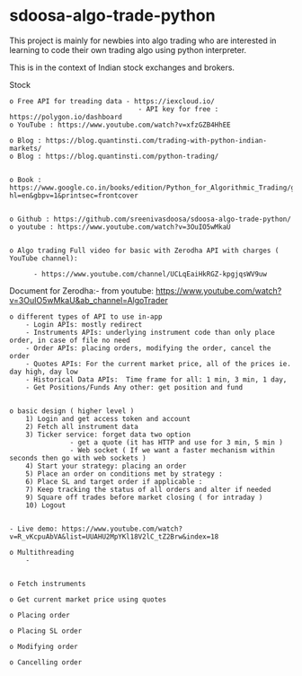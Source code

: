 # sdoosa-algo-trade-python

This project is mainly for newbies into algo trading who are interested in learning to code their own trading algo using python interpreter.

This is in the context of Indian stock exchanges and brokers.

Stock

    o Free API for treading data - https://iexcloud.io/
                                    - API key for free : https://polygon.io/dashboard
    o YouTube : https://www.youtube.com/watch?v=xfzGZB4HhEE
    
    o Blog : https://blog.quantinsti.com/trading-with-python-indian-markets/
    o Blog : https://blog.quantinsti.com/python-trading/
    

    o Book : https://www.google.co.in/books/edition/Python_for_Algorithmic_Trading/gZIIEAAAQBAJ?hl=en&gbpv=1&printsec=frontcover


    o Github : https://github.com/sreenivasdoosa/sdoosa-algo-trade-python/ 
    o youtube : https://www.youtube.com/watch?v=3OuIO5wMkaU


    o Algo trading Full video for basic with Zerodha API with charges ( YouTube channel):  

          - https://www.youtube.com/channel/UCLqEaiHkRGZ-kpgjqsWV9uw     
          
Document for Zerodha:- from youtube: https://www.youtube.com/watch?v=3OuIO5wMkaU&ab_channel=AlgoTrader

   
    o different types of API to use in-app
        - Login APIs: mostly redirect
        - Instruments APIs: underlying instrument code than only place order, in case of file no need
        - Order APIs: placing orders, modifying the order, cancel the order
        - Quotes APIs: For the current market price, all of the prices ie. day high, day low
        - Historical Data APIs:  Time frame for all: 1 min, 3 min, 1 day,
        - Get Positions/Funds Any other: get position and fund


    o basic design ( higher level )
        1) Login and get access token and account 
        2) Fetch all instrument data
        3) Ticker service: forget data two option
                   - get a quote (it has HTTP and use for 3 min, 5 min )
                   - Web socket ( If we want a faster mechanism within seconds then go with web sockets )
        4) Start your strategy: placing an order 
        5) Place an order on conditions met by strategy :  
        6) Place SL and target order if applicable :
        7) Keep tracking the status of all orders and alter if needed
        9) Square off trades before market closing ( for intraday )
        10) Logout 


    - Live demo: https://www.youtube.com/watch?v=R_vKcpuAbVA&list=UUAHU2MpYKl18V2lC_tZ2Brw&index=18

    o Multithreading 
        - 


    o Fetch instruments

    o Get current market price using quotes

    o Placing order

    o Placing SL order

    o Modifying order

    o Cancelling order

    


